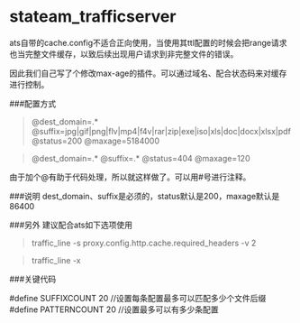 stateam_trafficserver
=====================

ats自带的cache.config不适合正向使用，当使用其ttl配置的时候会把range请求也当完整文件缓存，以致后续出现用户请求到非完整文件的错误。

因此我们自己写了个修改max-age的插件。可以通过域名、配合状态码来对缓存进行控制。

###配置方式

>    @dest_domain=.* @suffix=jpg|gif|png|flv|mp4|f4v|rar|zip|exe|iso|xls|doc|docx|xlsx|pdf @status=200 @maxage=5184000 
    
>    @dest_domain=.* @suffix=.* @status=404 @maxage=120

由于加个@有助于代码处理，所以就这样做了。可以用#号进行注释。

###说明
dest_domain、suffix是必须的，status默认是200，maxage默认是86400

###另外
建议配合ats如下选项使用

> traffic_line -s proxy.config.http.cache.required_headers -v 2

> traffic_line -x


###关键代码

#define SUFFIXCOUNT  20   //设置每条配置最多可以匹配多少个文件后缀
#define PATTERNCOUNT 20   //设置最多可以有多少条配置

